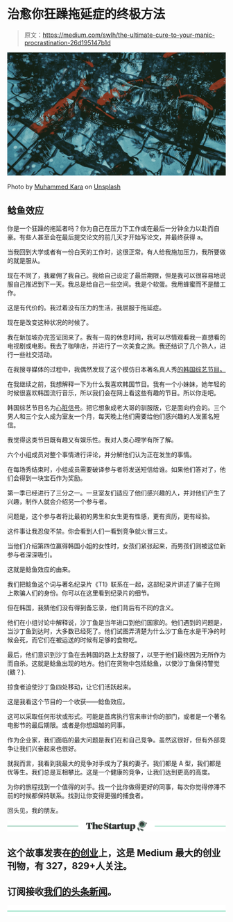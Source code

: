 # 治愈你狂躁拖延症的终极方法

> 原文：<https://medium.com/swlh/the-ultimate-cure-to-your-manic-procrastination-26d195147b1d>

![](img/a614920d617b06f52529f01087e56167.png)

Photo by [Muhammed Kara](https://unsplash.com/@muhammedkr?utm_source=medium&utm_medium=referral) on [Unsplash](https://unsplash.com?utm_source=medium&utm_medium=referral)

## 鲶鱼效应

你是一个狂躁的拖延者吗？你为自己在压力下工作或在最后一分钟全力以赴而自豪。有些人甚至会在最后提交论文的前几天才开始写论文，并最终获得 a。

当我回到大学或者有一份白天的工作时，这很正常。有人给我施加压力，我所要做的就是服从。

现在不同了，我雇佣了我自己。我给自己设定了最后期限，但是我可以很容易地说服自己推迟到下一天。我总是给自己一些空间。我是个软蛋。我用蜂蜜而不是醋工作。

这是有代价的。我过着没有压力的生活，我屈服于拖延症。

现在是改变这种状况的时候了。

我在新加坡办完签证回来了。我有一周的休息时间，我可以尽情观看我一直想看的电视剧或电影。我去了咖啡店，并进行了一次美食之旅。我还结识了几个熟人，进行一些社交活动。

在我搜寻媒体的过程中，我偶然发现了这个模仿日本著名真人秀[的韩国综艺节目。](https://en.wikipedia.org/wiki/Terrace_House_(franchise))

在我继续之前，我想解释一下为什么我喜欢韩国节目。我有一个小妹妹，她年轻的时候很喜欢韩国流行音乐，所以我们会在网上看这些有趣的节目。所以你走吧。

韩国综艺节目名为[心脏信号](https://en.wikipedia.org/wiki/Heart_Signal)。把它想象成老大哥的驯服版，它是面向约会的。三个男人和三个女人成为室友一个月，每天晚上他们需要给他们感兴趣的人发匿名短信。

我觉得这类节目既有趣又有娱乐性。我对人类心理学有所了解。

六个小组成员对整个事情进行评论，并分解他们认为正在发生的事情。

在每场秀结束时，小组成员需要破译参与者将发送短信给谁。如果他们答对了，他们会得到一块宝石作为奖励。

第一季已经进行了三分之一。一旦室友们适应了他们感兴趣的人，并对他们产生了兴趣，制作人就会介绍另一个参与者。

问题是，这个参与者将比最初的男生和女生更有性感，更有资历，更有经验。

这件事让我忍俊不禁。你会看到人们一看到竞争就火冒三丈。

当他们介绍第四位赢得韩国小姐的女性时，女孩们紧张起来，而男孩们则被这位新参与者深深吸引。

这就是鲶鱼效应的由来。

我们把鲶鱼这个词与著名纪录片《T1》联系在一起，这部纪录片讲述了骗子在网上欺骗人们的身份。你可以在这里看到纪录片的细节。

但在韩国，我猜他们没有得到备忘录，他们背后有不同的含义。

他们在小组讨论中解释说，沙丁鱼是当年进口到他们国家的。他们遇到的问题是，当沙丁鱼到达时，大多数已经死了。他们试图弄清楚为什么沙丁鱼在水是干净的时候会死，而它们在被运送的时候有足够的食物吃。

最后，他们意识到沙丁鱼在去韩国的路上太舒服了，以至于他们最终因为无所作为而自杀。这就是鲶鱼出现的地方。他们在货物中包括鲶鱼，以使沙丁鱼保持警觉(鳍？).

掠食者迫使沙丁鱼四处移动，让它们活跃起来。

这是我看这个节目的一个收获——鲶鱼效应。

这可以采取任何形状或形式。可能是首席执行官来审计你的部门，或者是一个著名电影节的最后期限。或者是你想超越的同事。

作为企业家，我们面临的最大问题是我们在和自己竞争。虽然这很好，但有外部竞争让我们兴奋起来也很好。

就我而言，我看到我最大的竞争对手成为了我的妻子。我们都是 A 型，我们都是优等生。我们总是互相攀比。这是一个健康的竞争，让我们达到更高的高度。

为你的旅程找到一个值得的对手。找一个比你做得更好的同事，每次你觉得停滞不前的时候都保持联系。找到让你变得更强的捕食者。

回头见，我的朋友。

[![](img/308a8d84fb9b2fab43d66c117fcc4bb4.png)](https://medium.com/swlh)

## 这个故事发表在[的创业](https://medium.com/swlh)上，这是 Medium 最大的创业刊物，有 327，829+人关注。

## 订阅接收[我们的头条新闻](http://growthsupply.com/the-startup-newsletter/)。

[![](img/b0164736ea17a63403e660de5dedf91a.png)](https://medium.com/swlh)